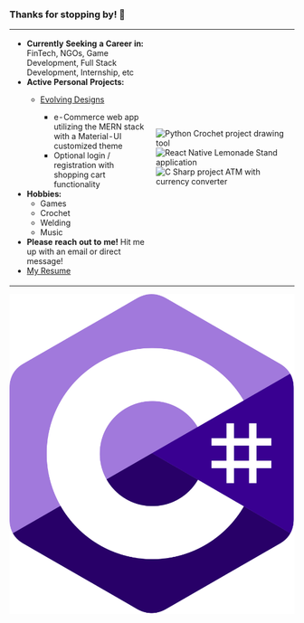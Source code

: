 ### Thanks for stopping by! 👋

<!--
**Michaelafuller/Michaelafuller** is a ✨ _special_ ✨ repository because its `README.md` (this file) appears on your GitHub profile.

Here are some ideas to get you started:

- 🔭 I’m currently working on ...
- 🌱 I’m currently learning ...
- 👯 I’m looking to collaborate on ...
- 🤔 I’m looking for help with ...
- 💬 Ask me about ...
- 📫 How to reach me: ...
- 😄 Pronouns: ...
- ⚡ Fun fact: ...
-->
<table>
  <tr>
    <td style="width:50%">
      <ul>
        <li> <b>Currently Seeking a Career in:</b> FinTech, NGOs, Game Development, Full Stack Development, Internship, etc</li>
        <li> <b>Active Personal Projects: </b></li>
            <ul>
              <li><a href="https://github.com/Michaelafuller/evolvingDesigns">Evolving Designs</a></li>
                <ul>
                  <li>e-Commerce web app utilizing the MERN stack with a Material-UI customized theme</li>
                  <li>Optional login / registration with shopping cart functionality</li>
                </ul>
            </ul>
        <li> <b>Hobbies:</b>
          <ul>
            <li> Games </li>
            <li> Crochet </li> 
            <li> Welding </li>
            <li> Music </li>
          </ul>
        </li>
        <li><b>Please reach out to me!</b> Hit me up with an email or direct message! </li>
        <li> <a href="https://docs.google.com/document/d/1eLCsvruP_TXZuRNwgn20ZBrd5JhL4gSg/edit?usp=sharing&ouid=113529907563271376258&rtpof=true&sd=true"> My Resume </a> </li>
    </td>
    <td style="width:50%">
      <img src="https://media.giphy.com/media/ih0g9PTbtgdYVYzsVJ/giphy.gif" alt="Python Crochet project drawing tool"/>
      <img src="https://media.giphy.com/media/5JkzdmXAPVWH9FzW95/giphy.gif" alt="React Native Lemonade Stand application"/>
      <img src="https://media.giphy.com/media/nKNYugt4VkkZTUJl9p/giphy.gif" alt="C Sharp project ATM with currency converter"/>
    </td>
</table>
<img src="./assets/img/CSharp.svg" alt="c sharp logo" />
